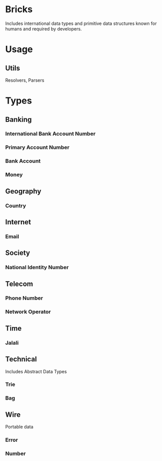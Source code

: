 # Bricks
Includes international data types and primitive data structures known for humans and required by developers.

# Usage

## Utils
Resolvers, Parsers

# Types

## Banking
### International Bank Account Number
### Primary Account Number
### Bank Account
### Money

## Geography
### Country

## Internet
### Email

## Society
### National Identity Number

## Telecom
### Phone Number
### Network Operator

## Time
### Jalali

## Technical
Includes Abstract Data Types
### Trie
### Bag

## Wire
Portable data
### Error
### Number
